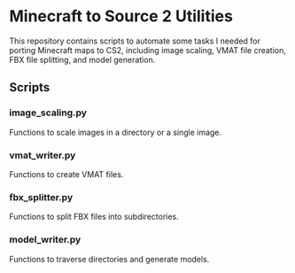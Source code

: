 # Minecraft to Source 2 Utilities

This repository contains scripts to automate some tasks I needed for porting Minecraft maps to CS2, including image scaling, VMAT file creation, FBX file splitting, and model generation.

## Scripts

### image_scaling.py
Functions to scale images in a directory or a single image.

### vmat_writer.py
Functions to create VMAT files.

### fbx_splitter.py
Functions to split FBX files into subdirectories.

### model_writer.py
Functions to traverse directories and generate models.
